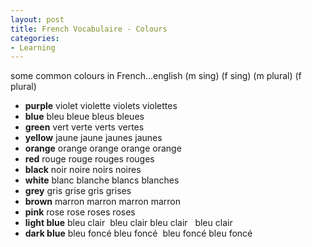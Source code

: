 ```yaml
---
layout: post
title: French Vocabulaire - Colours
categories:
- Learning
---
```



some common colours in French...english (m sing) (f sing) (m plural) (f plural)

- **purple** violet violette violets violettes
- **blue** bleu bleue bleus bleues
- **green** vert verte verts vertes
- **yellow** jaune jaune jaunes jaunes
- **orange** orange orange orange orange
- **red** rouge rouge rouges rouges
- **black** noir noire noirs noires
- **white** blanc blanche blancs blanches
- **grey** gris grise gris grises
- **brown** marron marron marron marron
- **pink** rose rose roses roses
- **light blue** bleu clair  bleu clair bleu clair   bleu clair
- **dark blue** bleu foncé bleu foncé  bleu foncé bleu foncé
